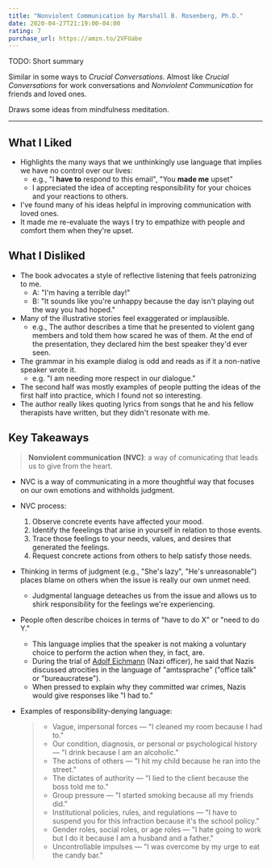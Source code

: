 ```yaml
---
title: "Nonviolent Communication by Marshall B. Rosenberg, Ph.D."
date: 2020-04-27T21:19:00-04:00
rating: 7
purchase_url: https://amzn.to/2VFUabe
---
```


TODO: Short summary

Similar in some ways to *Crucial Conversations*. Almost like *Crucial Conversations* for work conversations and *Nonviolent Communication* for friends and loved ones.

Draws some ideas from mindfulness meditation.

<!--more-->

---

## What I Liked

* Highlights the many ways that we unthinkingly use language that implies we have no control over our lives:
  * e.g., "I **have to** respond to this email", "You **made me** upset"
  * I appreciated the idea of accepting responsibility for your choices and your reactions to others.
* I've found many of his ideas helpful in improving communication with loved ones.
* It made me re-evaluate the ways I try to empathize with people and comfort them when they're upset.

## What I Disliked

* The book advocates a style of reflective listening that feels patronizing to me.
  * A: "I'm having a terrible day!"
  * B: "It sounds like you're unhappy because the day isn't playing out the way you had hoped."
* Many of the illustrative stories feel exaggerated or implausible.
  * e.g., The author describes a time that he presented to violent gang members and told them how scared he was of them. At the end of the presentation, they declared him the best speaker they'd ever seen.
* The grammar in his example dialog is odd and reads as if it a non-native speaker wrote it.
  * e.g. "I am needing more respect in our dialogue."
* The second half was mostly examples of people putting the ideas of the first half into practice, which I found not so interesting.
* The author really likes quoting lyrics from songs that he and his fellow therapists have written, but they didn't resonate with me.

## Key Takeaways

> **Nonviolent communication (NVC)**: a way of comunicating that leads us to give from the heart.

* NVC is a way of communicating in a more thoughtful way that focuses on our own emotions and withholds judgment.

* NVC process:
  1. Observe concrete events have affected your mood.
  1. Identify the feeelings that arise in yourself in relation to those events.
  1. Trace those feelings to your needs, values, and desires that generated the feelings.
  1. Request concrete actions from others to help satisfy those needs.

* Thinking in terms of judgment (e.g., "She's lazy", "He's unreasonable") places blame on others when the issue is really our own unmet need.
  * Judgmental language deteaches us from the issue and allows us to shirk responsibility for the feelings we're experiencing.
* People often describe choices in terms of "have to do X" or "need to do Y."
  * This language implies that the speaker is not making a voluntary choice to perform the action when they, in fact, are.
  * During the trial of [Adolf Eichmann](https://en.wikipedia.org/wiki/Adolf_Eichmann) (Nazi officer), he said that Nazis discussed atrocities in the language of "amtssprache" ("office talk" or "bureaucratese").
  * When pressed to explain why they committed war crimes, Nazis would give responses like "I had to."
* Examples of responsibility-denying language:
  >* Vague, impersonal forces &mdash; "I cleaned my room because I had to."
  >* Our condition, diagnosis, or personal or psychological history &mdash; "I drink because I am an alcoholic."
  >* The actions of others &mdash; "I hit my child because he ran into the street."
  >* The dictates of authority &mdash; "I lied to the client because the boss told me to."
  >* Group pressure &mdash; "I started smoking because all my friends did."
  >* Institutional policies, rules, and regulations &mdash; "I have to suspend you for this infraction because it's the school policy."
  >* Gender roles, social roles, or age roles &mdash; "I hate going to work but I do it because I am a husband and a father."
  >* Uncontrollable impulses &mdash; "I was overcome by my urge to eat the candy bar."